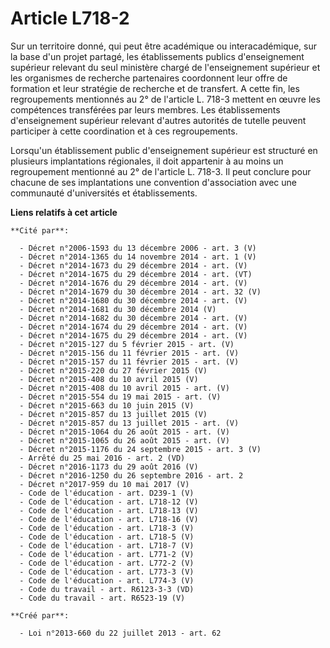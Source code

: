 # Article L718-2

Sur un territoire donné, qui peut être académique ou interacadémique, sur la base d'un projet partagé, les établissements
publics d'enseignement supérieur relevant du seul ministère chargé de l'enseignement supérieur et les organismes de recherche
partenaires coordonnent leur offre de formation et leur stratégie de recherche et de transfert. A cette fin, les
regroupements mentionnés au 2° de l'article L. 718-3 mettent en œuvre les compétences transférées par leurs membres. Les
établissements d'enseignement supérieur relevant d'autres autorités de tutelle peuvent participer à cette coordination et à
ces regroupements. 

Lorsqu'un établissement public d'enseignement supérieur est structuré en plusieurs implantations régionales, il doit
appartenir à au moins un regroupement mentionné au 2° de l'article L. 718-3. Il peut conclure pour chacune de ses
implantations une convention d'association avec une communauté d'universités et établissements.

**Liens relatifs à cet article**

	**Cité par**:

	  - Décret n°2006-1593 du 13 décembre 2006 - art. 3 (V)
	  - Décret n°2014-1365 du 14 novembre 2014 - art. 1 (V)
	  - Décret n°2014-1673 du 29 décembre 2014 - art. (V)
	  - Décret n°2014-1675 du 29 décembre 2014 - art. (VT)
	  - Décret n°2014-1676 du 29 décembre 2014 - art. (V)
	  - Décret n°2014-1679 du 30 décembre 2014 - art. 32 (V)
	  - Décret n°2014-1680 du 30 décembre 2014 - art. (V)
	  - Décret n°2014-1681 du 30 décembre 2014 (V)
	  - Décret n°2014-1682 du 30 décembre 2014 - art. (V)
	  - Décret n°2014-1674 du 29 décembre 2014 - art. (V)
	  - Décret n°2014-1675 du 29 décembre 2014 - art. (V)
	  - Décret n°2015-127 du 5 février 2015 - art. (V)
	  - Décret n°2015-156 du 11 février 2015 - art. (V)
	  - Décret n°2015-157 du 11 février 2015 - art. (V)
	  - Décret n°2015-220 du 27 février 2015 (V)
	  - Décret n°2015-408 du 10 avril 2015 (V)
	  - Décret n°2015-408 du 10 avril 2015 - art. (V)
	  - Décret n°2015-554 du 19 mai 2015 - art. (V)
	  - Décret n°2015-663 du 10 juin 2015 (V)
	  - Décret n°2015-857 du 13 juillet 2015 (V)
	  - Décret n°2015-857 du 13 juillet 2015 - art. (V)
	  - Décret n°2015-1064 du 26 août 2015 - art. (V)
	  - Décret n°2015-1065 du 26 août 2015 - art. (V)
	  - Décret n°2015-1176 du 24 septembre 2015 - art. 3 (V)
	  - Arrêté du 25 mai 2016 - art. 2 (VD)
	  - Décret n°2016-1173 du 29 août 2016 (V)
	  - Décret n°2016-1250 du 26 septembre 2016 - art. 2
	  - Décret n°2017-959 du 10 mai 2017 (V)
	  - Code de l'éducation - art. D239-1 (V)
	  - Code de l'éducation - art. L718-12 (V)
	  - Code de l'éducation - art. L718-13 (V)
	  - Code de l'éducation - art. L718-16 (V)
	  - Code de l'éducation - art. L718-3 (V)
	  - Code de l'éducation - art. L718-5 (V)
	  - Code de l'éducation - art. L718-7 (V)
	  - Code de l'éducation - art. L771-2 (V)
	  - Code de l'éducation - art. L772-2 (V)
	  - Code de l'éducation - art. L773-3 (V)
	  - Code de l'éducation - art. L774-3 (V)
	  - Code du travail - art. R6123-3-3 (VD)
	  - Code du travail - art. R6523-19 (V)

	**Créé par**:

	  - Loi n°2013-660 du 22 juillet 2013 - art. 62
